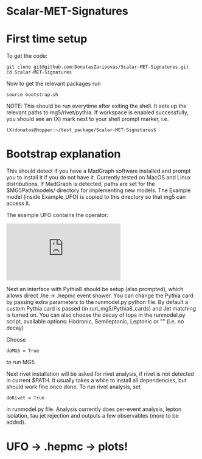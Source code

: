 # Scalar-MET-Signatures

# First time setup

To get the code:
```
git clone git@github.com:DonatasZaripovas/Scalar-MET-Signatures.git
cd Scalar-MET-Signatures
```
Now to get the relevant packages run 
```
source bootstrap.sh
```
NOTE: This should be run everytime after exiting the shell. It sets up the relevant paths to mg5/rivet/pythia.
If workspace is enabled successfully, you should see an (X) mark next to your shell prompt marker, i.e. 
```
(X)donatas@hopper:~/test_package/Scalar-MET-Signatures$
```
# Bootstrap explanation
This should detect if you have a MadGraph software installed and prompt you to install it if you do not have it.
Currently tested on MacOS and Linux distributions. If MadGraph is detected, paths are set for the $MG5Path/models/ directory
for implementing new models. The Example model (inside Example_UFO) is copied to this directory so that mg5 can access it.

The example UFO contains the operator:

![equation](http://latex.codecogs.com/gif.latex?%5Cmathcal%7BL%7D%3D%5Cfrac%7B%5Cpartial_%7B%5Cmu%7D%5Cphi%5Cpartial%5E%7B%5Cmu%7D%5Cphi%7D%7BM%5E4%7DT%5E%7B%5Cnu%7D_%7B%5Cnu%7D%20&plus;%20%5Cfrac%7B1%7D%7B2%7D%5Cphi%5E%7B2%7Dm%5E%7B2%7D)

Next an interface with Pythia8 should be setup (also prompted), which allows direct .lhe -> .hepmc event shower.
You can change the Pythia card by passing extra parameters to the runmodel.py python file.
By default a custom Pythia card is passed (in run_mg5/Pythia8_cards) and Jet matching is turned on.
You can also choose the decay of tops in the runmodel.py script, available options: Hadronic, Semileptonic, Leptonic or "" (i.e. no decay)

Choose 
```
doMG5 = True
```
to run MG5.

Next rivet installation will be asked for rivet analysis, if rivet is not detected in current $PATH. It usually takes a while to install all dependencies,
but should work fine once done.
To run rivet analysis, set 
```
doRivet = True
```
in runmodel.py file. Analysis currently does per-event analysis, lepton isolation, tau jet rejection and outputs a few observables (more to be added).

# UFO -> .hepmc -> plots!
